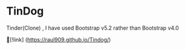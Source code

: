 
# TinDog

Tinder(Clone) , I have used Bootstrap v5.2 rather than Bootstrap v4.0





🔗[!link] (https://raul909.github.io/Tindog/)
 


